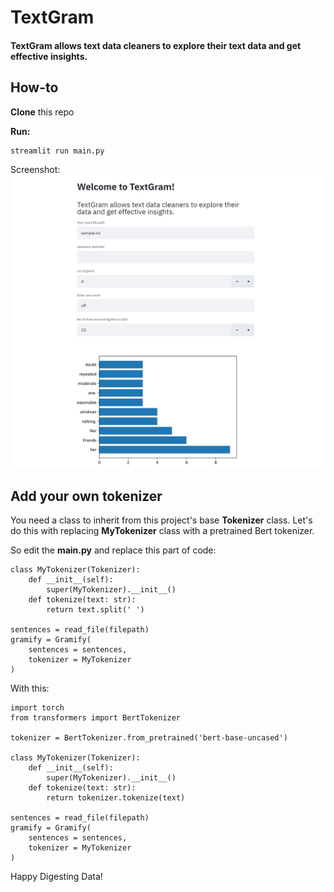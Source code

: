 # TextGram

#### TextGram allows text data cleaners to explore their text data and get effective insights.


## How-to
**Clone** this repo

**Run:**
```
streamlit run main.py
```

Screenshot:
![Screenshot](https://github.com/alikhodadoost/TextGram/blob/master/imgs/scr.jpg)

## Add your own tokenizer
You need a class to inherit from this project's base **Tokenizer** class.
Let's do this with replacing **MyTokenizer** class with a pretrained Bert tokenizer.

So edit the **main.py** and replace this part of code:
```
class MyTokenizer(Tokenizer):
    def __init__(self):
        super(MyTokenizer).__init__()
    def tokenize(text: str):
        return text.split(' ')

sentences = read_file(filepath)
gramify = Gramify(
    sentences = sentences,
    tokenizer = MyTokenizer
)
```
With this:
```
import torch
from transformers import BertTokenizer

tokenizer = BertTokenizer.from_pretrained('bert-base-uncased')

class MyTokenizer(Tokenizer):
    def __init__(self):
        super(MyTokenizer).__init__()
    def tokenize(text: str):
        return tokenizer.tokenize(text)

sentences = read_file(filepath)
gramify = Gramify(
    sentences = sentences,
    tokenizer = MyTokenizer
)
```

Happy Digesting Data!
